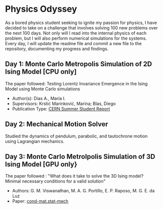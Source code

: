 # Physics Odyssey
As a bored physics student seeking to ignite my passion for physics, I have decided to take on a challenge that involves solving 100 new problems over the next 100 days. Not only will I read into the internal physics of each problem, but I will also perform numerical simulations for the systems. Every day, I will update the readme file and commit a new file to the repository, documenting my progress and findings.

## Day 1: Monte Carlo Metropolis Simulation of 2D Ising Model [CPU only]
The paper followed: Testing Lorentz Invariance Emergence in the Ising Model using Monte Carlo simulations
- Author(s): Dias A., María I.
- Supervisors: Krstić Marinković, Marina; Blas, Diego
- Publication Type: [CERN Summer Student Report](https://cds.cern.ch/record/2280218/files/cern-summer-student.pdf)

## Day 2: Mechanical Motion Solver
Studied the dynamics of pendulum, parabolic, and tautochrone motion using Lagrangian mechanics.

## Day 3: Monte Carlo Metrolpolis Simulation of 3D Ising Model [GPU only}
The paper followed : "What does it take to solve the 3D Ising model? Minimal necessary conditions for a valid solution"
- Authors: G. M. Viswanathan, M. A. G. Portillo, E. P. Raposo, M. G. E. da Luz
- Paper: [cond-mat.stat-mech](https://arxiv.org/abs/2205.12357)
